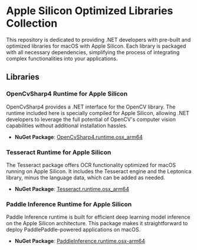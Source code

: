# Apple Silicon Optimized Libraries Collection

This repository is dedicated to providing .NET developers with pre-built and optimized libraries for macOS with Apple Silicon. Each library is packaged with all necessary dependencies, simplifying the process of integrating complex functionalities into your applications.

## Libraries

### OpenCvSharp4 Runtime for Apple Silicon

OpenCvSharp4 provides a .NET interface for the OpenCV library. The runtime included here is specially compiled for Apple Silicon, allowing .NET developers to leverage the full potential of OpenCV's computer vision capabilities without additional installation hassles.

- **NuGet Package**: [OpenCvSharp4.runtime.osx_arm64](https://www.nuget.org/packages/OpenCvSharp4.runtime.osx_arm64)

### Tesseract Runtime for Apple Silicon

The Tesseract package offers OCR functionality optimized for macOS running on Apple Silicon. It includes the Tesseract engine and the Leptonica library, minus the language data, which can be added as needed.

- **NuGet Package**: [Tesseract.runtime.osx_arm64](https://www.nuget.org/packages/Tesseract.runtime.osx_arm64)

### Paddle Inference Runtime for Apple Silicon

Paddle Inference runtime is built for efficient deep learning model inference on the Apple Silicon architecture. This package makes it straightforward to deploy PaddlePaddle-powered applications on macOS.

- **NuGet Package**: [PaddleInference.runtime.osx-arm64](https://www.nuget.org/packages/PaddleInference.runtime.osx-arm64)